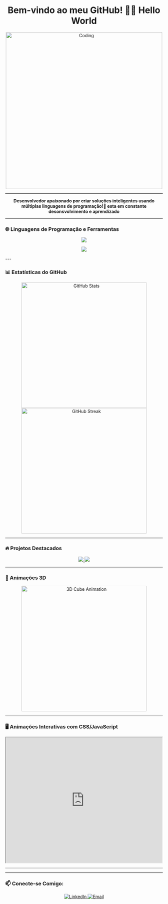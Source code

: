 <h1 align="center">Bem-vindo ao meu GitHub! 👨‍💻 
Hello World</h1>

<div align="center">
  <img src="https://media.giphy.com/media/qgQUggAC3Pfv687qPC/giphy.gif" alt="Coding" width="500"/>
</div>

---

<p align="center">
  <strong>Desenvolvedor apaixonado por criar soluções inteligentes usando múltiplas linguagens de programação!🚀 
    esta em constante desonsvolvimento e aprendizado</strong>
</p>

---

### 🌐 Linguagens de Programação e Ferramentas
<p align="center">
  <img src="https://skillicons.dev/icons?i=js,vue,c,cpp,python,html,css,nodejs,git" />
</p>
<p align="center">
  <a href="https://skillicons.dev">
    <img src="https://skillicons.dev/icons?i=git,kubernetes,docker,c,vim" />
  </a>
</p>
---

### 📊 Estatísticas do GitHub
<p align="center">
  <img src="https://github-readme-stats.vercel.app/api?username=seu-usuario&show_icons=true&theme=radical" alt="GitHub Stats" width="400px"/>
  <img src="https://github-readme-streak-stats.herokuapp.com/?user=seu-usuario&theme=radical" alt="GitHub Streak" width="400px"/>
</p>

---

### 🔥 Projetos Destacados
<p align="center">
  <a href="https://github.com/seu-usuario/projeto1">
    <img src="https://github-readme-stats.vercel.app/api/pin/?username=seu-usuario&repo=projeto1&theme=radical" />
  </a>
  <a href="https://github.com/seu-usuario/projeto2">
    <img src="https://github-readme-stats.vercel.app/api/pin/?username=seu-usuario&repo=projeto2&theme=radical" />
  </a>
</p>

---

### 🎨 Animações 3D

<p align="center">
  <img src="https://media.giphy.com/media/YrZECf2KHXis/giphy.gif" alt="3D Cube Animation" width="400"/>
</p>

---

### 🖥️ Animações Interativas com CSS/JavaScript

<div align="center">
  <iframe src="https://your3dwebsite.com/3d-animation" width="500" height="400"></iframe>
</div>

---


---

### 📫 Conecte-se Comigo:
<p align="center">
  <a href="https://linkedin.com/in/seu-usuario" target="_blank">
    <img src="https://img.shields.io/badge/-LinkedIn-%230077B5?style=for-the-badge&logo=linkedin&logoColor=white" alt="LinkedIn"/>
  </a>
  <a href="mailto:seu-email@gmail.com">
    <img src="https://img.shields.io/badge/-Email-%23D14836?style=for-the-badge&logo=gmail&logoColor=white" alt="Email"/>
  </a>
</p>
